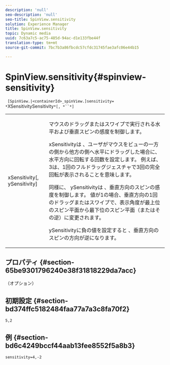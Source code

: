 ```yaml
---
description: 'null'
seo-description: 'null'
seo-title: SpinView.sensitivity
solution: Experience Manager
title: SpinView.sensitivity
topic: Dynamic media
uuid: 7c63a7c5-ac75-485d-94ac-d1e133fbe44f
translation-type: tm+mt
source-git-commit: 7bc7b3a86fbcdc57cfdc31745fae3afc06e44b15

---
```



# SpinView.sensitivity{#spinview-sensitivity}

` [SpinView.|<containerId>_spinView.]sensitivity= *`XSensitivitySensitivity`*[, *``*]`

<table id="table_18D47E7C6A2D4D68B94225CB621D5F7C"> 
 <tbody> 
  <tr> 
   <td colname="col1"> <p> <span class="codeph"><span class="varname"> xSensitivity</span>[, <span class="varname"> ySensitivity</span>]</span> </p> </td> 
   <td colname="col2"> <p> マウスのドラッグまたはスワイプで実行される水平および垂直スピンの感度を制御します。 </p> <p> <span class="codeph"> xSensitivityは</span> 、ユーザがマウスをビューの一方の側から他方の側へ水平にドラッグした場合に、水平方向に回転する回数を設定します。 例えば、3は、1回のフルドラッグジェスチャで3回の完全回転が表示されることを意味します。 </p> <p>同様に、 <span class="codeph"> ySensitivityは</span> 、垂直方向のスピンの感度を制御します。 値が1の場合、垂直方向の1回のドラッグまたはスワイプで、表示角度が最上位のスピン平面から最下位のスピン平面（またはその逆）に変更されます。 </p> <p>ySensitivityに負の値を設定すると <span class="codeph"></span> 、垂直方向のスピンの方向が逆になります。 </p> </td> 
  </tr> 
 </tbody> 
</table>

## プロパティ {#section-65be9301796240e38f31818229da7acc}

（オプション）

## 初期設定 {#section-bd374ffc5182484faa77a7a3c8fa70f2}

`5,2`

## 例 {#section-bd6c4249bccf44aab13fee8552f5a8b3}

`sensitivity=4,-2`
